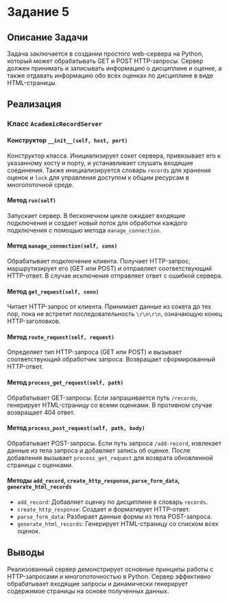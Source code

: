 # Задание 5

## Описание Задачи

Задача заключается в создании простого web-сервера на Python, который может обрабатывать GET и POST HTTP-запросы. Сервер
должен принимать и записывать информацию о дисциплине и оценке, а также отдавать информацию обо всех оценках по
дисциплине в виде HTML-страницы.

## Реализация

### Класс `AcademicRecordServer`

#### Конструктор `__init__(self, host, port)`

Конструктор класса. Инициализирует сокет сервера, привязывает его к указанному хосту и порту, и устанавливает слушать
входящие соединения. Также инициализируется словарь `records` для хранения оценок и `lock` для управления доступом к
общим ресурсам в многопоточной среде.

#### Метод `run(self)`

Запускает сервер. В бесконечном цикле ожидает входящие подключения и создает новый поток для обработки каждого
подключения с помощью метода `manage_connection`.

#### Метод `manage_connection(self, conn)`

Обрабатывает подключение клиента. Получает HTTP-запрос, маршрутизирует его (GET или POST) и отправляет соответствующий
HTTP-ответ. В случае исключения отправляет ответ с ошибкой сервера.

#### Метод `get_request(self, conn)`

Читает HTTP-запрос от клиента. Принимает данные из сокета до тех пор, пока не встретит последовательность `\r\n\r\n`,
означающую конец HTTP-заголовков.

#### Метод `route_request(self, request)`

Определяет тип HTTP-запроса (GET или POST) и вызывает соответствующий обработчик запроса. Возвращает сформированный
HTTP-ответ.

#### Метод `process_get_request(self, path)`

Обрабатывает GET-запросы. Если запрашивается путь `/records`, генерирует HTML-страницу со всеми оценками. В противном
случае возвращает 404 ответ.

#### Метод `process_post_request(self, path, body)`

Обрабатывает POST-запросы. Если путь запроса `/add-record`, извлекает данные из тела запроса и добавляет запись об
оценке. После добавления вызывает `process_get_request` для возврата обновленной страницы с оценками.

#### Методы `add_record`, `create_http_response`, `parse_form_data`, `generate_html_records`

- `add_record`: Добавляет оценку по дисциплине в словарь `records`.
- `create_http_response`: Создает и форматирует HTTP-ответ.
- `parse_form_data`: Разбирает данные формы из тела POST-запроса.
- `generate_html_records`: Генерирует HTML-страницу со списком всех оценок.

## Выводы

Реализованный сервер демонстрирует основные принципы работы с HTTP-запросами и
многопоточностью в Python. Сервер эффективно обрабатывает входящие запросы и динамически генерирует содержимое страницы
на основе полученных данных.
